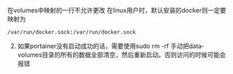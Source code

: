 在volumes中映射的一行不允许更改
在linux用户时，默认安装的docker则一定要映射为
```
/var/run/docker.sock:/var/run/docker.sock
```

2. 如果portainer没有启动成功的话，需要使用sudo rm -rf 手动把data-volumes目录的所有的数据全部清空，然后重新启动。否则访问的时候可能会报错

